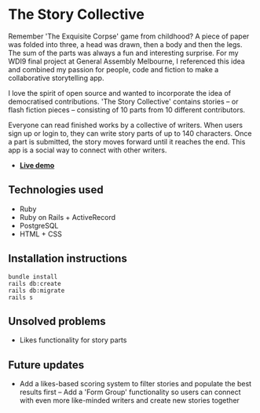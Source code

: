 # The Story Collective

Remember 'The Exquisite Corpse' game from childhood? A piece of paper was folded into three, a head was drawn, then a body and then the legs. The sum of the parts was always a fun and interesting surprise. For my WDI9 final project at General Assembly Melbourne, I referenced this idea and combined my passion for people, code and fiction to make a collaborative storytelling app.

I love the spirit of open source and wanted to incorporate the idea of democratised contributions. 'The Story Collective' contains stories – or flash fiction pieces – consisting of 10 parts from 10 different contributors.

Everyone can read finished works by a collective of writers. When users sign up or login to, they can write story parts of up to 140 characters. Once a part is submitted, the story moves forward until it reaches the end. This app is a social way to connect with other writers.

- **[Live demo](https://gentle-dusk-77641.herokuapp.com/)**

## Technologies used
- Ruby
- Ruby on Rails + ActiveRecord
- PostgreSQL
- HTML + CSS

## Installation instructions
```
bundle install
rails db:create
rails db:migrate
rails s
```

## Unsolved problems
- Likes functionality for story parts

## Future updates
- Add a likes-based scoring system to filter stories and populate the best results first
– Add a 'Form Group' functionality so users can connect with even more like-minded writers and create new stories together

